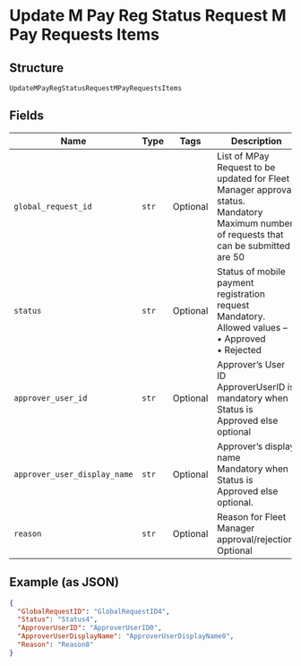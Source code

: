 
# Update M Pay Reg Status Request M Pay Requests Items

## Structure

`UpdateMPayRegStatusRequestMPayRequestsItems`

## Fields

| Name | Type | Tags | Description |
|  --- | --- | --- | --- |
| `global_request_id` | `str` | Optional | List of MPay Request to be updated for Fleet Manager approval status.<br>Mandatory<br>Maximum number of requests that can be submitted are 50 |
| `status` | `str` | Optional | Status of mobile payment registration request<br>Mandatory.<br>Allowed values –<br>•	Approved<br>•   Rejected |
| `approver_user_id` | `str` | Optional | Approver’s User ID<br>ApproverUserID is mandatory when Status is Approved else optional |
| `approver_user_display_name` | `str` | Optional | Approver’s display name<br>Mandatory when Status is Approved else optional. |
| `reason` | `str` | Optional | Reason for Fleet Manager approval/rejection.<br>Optional |

## Example (as JSON)

```json
{
  "GlobalRequestID": "GlobalRequestID4",
  "Status": "Status4",
  "ApproverUserID": "ApproverUserID0",
  "ApproverUserDisplayName": "ApproverUserDisplayName0",
  "Reason": "Reason8"
}
```

